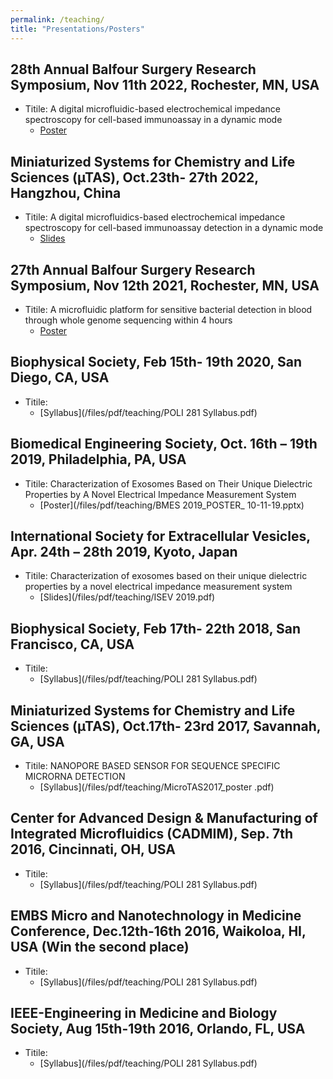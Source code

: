```yaml
---
permalink: /teaching/
title: "Presentations/Posters"
---
```

## 28th Annual Balfour Surgery Research Symposium, Nov 11th 2022, Rochester, MN, USA
- Titile: A digital microfluidic-based electrochemical impedance spectroscopy for cell-based immunoassay in a dynamic mode
    - [Poster](/files/pdf/teaching/CIM_poster_11-11-22.pdf)

## Miniaturized Systems for Chemistry and Life Sciences (µTAS), Oct.23th- 27th 2022, Hangzhou, China
- Titile: A digital microfluidics-based electrochemical impedance spectroscopy for cell-based immunoassay detection in a dynamic mode
    - [Slides](/files/pdf/teaching/microtas2022_YZ_V2_YL.pdf)

## 27th Annual Balfour Surgery Research Symposium, Nov 12th 2021, Rochester, MN, USA
- Titile: A microfluidic platform for sensitive bacterial detection in blood through whole genome sequencing within 4 hours
    - [Poster](/files/pdf/teaching/CIM_poster_11-12-21.pdf)

## Biophysical Society, Feb 15th- 19th 2020, San Diego, CA, USA
- Titile: 
    - [Syllabus](/files/pdf/teaching/POLI 281 Syllabus.pdf)

## Biomedical Engineering Society, Oct. 16th – 19th 2019, Philadelphia, PA, USA
- Titile: Characterization of Exosomes Based on Their Unique Dielectric Properties by A Novel Electrical Impedance Measurement System
    - [Poster](/files/pdf/teaching/BMES 2019_POSTER_ 10-11-19.pptx)

## International Society for Extracellular Vesicles, Apr. 24th – 28th 2019, Kyoto, Japan
- Titile: Characterization of exosomes based on their unique dielectric properties by a novel electrical impedance measurement system
    - [Slides](/files/pdf/teaching/ISEV 2019.pdf)

## Biophysical Society, Feb 17th- 22th 2018, San Francisco, CA, USA
- Titile: 
    - [Syllabus](/files/pdf/teaching/POLI 281 Syllabus.pdf)

## Miniaturized Systems for Chemistry and Life Sciences (µTAS), Oct.17th- 23rd 2017, Savannah, GA, USA
- Titile: NANOPORE BASED SENSOR FOR SEQUENCE SPECIFIC MICRORNA DETECTION
    - [Syllabus](/files/pdf/teaching/MicroTAS2017_poster .pdf)

## Center for Advanced Design & Manufacturing of Integrated Microfluidics (CADMIM), Sep. 7th 2016, Cincinnati, OH, USA
- Titile: 
    - [Syllabus](/files/pdf/teaching/POLI 281 Syllabus.pdf)

## EMBS Micro and Nanotechnology in Medicine Conference, Dec.12th-16th 2016, Waikoloa, HI, USA (Win the second place)
- Titile: 
    - [Syllabus](/files/pdf/teaching/POLI 281 Syllabus.pdf)

## IEEE-Engineering in Medicine and Biology Society, Aug 15th-19th 2016, Orlando, FL, USA
- Titile: 
    - [Syllabus](/files/pdf/teaching/POLI 281 Syllabus.pdf)

